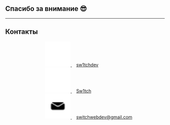 <h2>Спасибо за внимание 😎</h2>

-----
<h2>Контакты</h2>
<ul class="r-vstack" style="list-style: none; color: white; margin: 0 auto; width: max-content; justify-content: start; align-items: start;">
    <li>
    <a class="r-hstack" href="https://github.com/sw1tchdev">
        <img src="slides/09-end/github.svg" width="80" height="80" alt="github">
        <span style="margin-left: 1em;">sw1tchdev</span>
    </a>
    </li>
    <li>
    <a class="r-hstack" href="https://t.me/Sw1tch">
        <img src="slides/09-end/telegram.svg" width="80" height="80" alt="telegram">
        <span style="margin-left: 1em;">Sw1tch</span>
    </a>
    </li>
    <li>
    <a class="r-hstack" href="mailto:switchwebdev@gmail.com">
        <img src="slides/09-end/mail_new.svg" width="80" height="80" alt="email">
        <span style="margin-left: 1em;">switchwebdev@gmail.com</span>
    </a>
    </li>
</ul>
